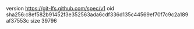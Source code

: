 version https://git-lfs.github.com/spec/v1
oid sha256:c8ef582b91452f3e352563ada6cdf336d135c44569ef70f7c9c2a189af37553c
size 39796
